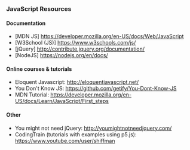 ### JavaScript Resources

#### Documentation

* [MDN JS] https://developer.mozilla.org/en-US/docs/Web/JavaScript
* [W3School (JS)] https://www.w3schools.com/js/
* [jQuery] http://contribute.jquery.org/documentation/
* [NodeJS] https://nodejs.org/en/docs/

#### Online courses & tutorials

* Eloquent Javascript: http://eloquentjavascript.net/
* You Don't Know JS: https://github.com/getify/You-Dont-Know-JS
* MDN Tutorial: https://developer.mozilla.org/en-US/docs/Learn/JavaScript/First_steps

#### Other

* You might not need jQuery: http://youmightnotneedjquery.com/
* CodingTrain (tutorials with examples using p5.js): https://www.youtube.com/user/shiffman
